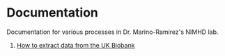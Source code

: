 # Documentation
Documentation for various processes in Dr. Marino-Ramirez's NIMHD lab.

1. [How to extract data from the UK Biobank](https://github.com/healthdisparities/Documentation/blob/main/How%20to%20extract%20data%20from%20the%20UK%20Biobank.md)
